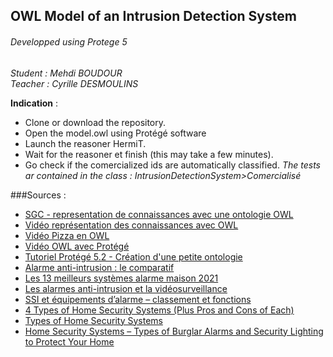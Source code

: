 ## OWL Model of an Intrusion Detection System

###### Developped using Protege 5
*Student : Mehdi BOUDOUR*  
*Teacher : Cyrille DESMOULINS*

**Indication** : 
* Clone or download the repository.
* Open the model.owl using Protégé software
* Launch the reasoner HermiT.
* Wait for the reasoner et finish (this may take a few minutes).
* Go check if the comercialized ids are automatically classified.
*The tests ar contained in the class : IntrusionDetectionSystem>Comercialisé*  

###Sources : 
* [SGC - representation de connaissances avec une ontologie OWL](https://im2ag-moodle.univ-grenoble-alpes.fr/mod/resource/view.php?id=9415)
* [Vidéo représentation des connaissances avec OWL](https://im2ag-moodle.univ-grenoble-alpes.fr/mod/resource/view.php?id=16994)
* [Vidéo Pizza en OWL](https://im2ag-moodle.univ-grenoble-alpes.fr/mod/resource/view.php?id=15472)
* [Vidéo OWL avec Protégé](https://im2ag-moodle.univ-grenoble-alpes.fr/mod/resource/view.php?id=15474)
* [Tutoriel Protégé 5.2 - Création d'une petite ontologie](https://im2ag-moodle.univ-grenoble-alpes.fr/course/view.php?id=25#:~:text=Tutoriel,URL)
* [Alarme anti-intrusion : le comparatif](https://www.echosdunet.net/comparatif-alarme/anti-intrusion#:~:text=Le%20syst%C3%A8me%20anti%2Dintrusion%20propos%C3%A9%20par%20Netatmo&text=Disponible%20%C3%A0%20349%2C99%E2%82%AC,de%20p%C3%A9n%C3%A9trer%20dans%20votre%20domicile)
* [Les 13 meilleurs systèmes alarme maison 2021](https://www.bfmtv.com/comparateur/meilleurs-systemes-alarme-maison-test-comparatif/)
* [Les alarmes anti-intrusion et la vidéosurveillance ](https://www.matmut.fr/assurance/habitation/conseils/differents-types-systemes-alarmes)
* [SSI et équipements d’alarme – classement et fonctions](https://www.theonorme.com/blog/ssi-et-equipements-dalarme-classement-et-fonctions/)
* [4 Types of Home Security Systems (Plus Pros and Cons of Each)](https://www.homestratosphere.com/types-home-security-systems/)
* [Types of Home Security Systems](http://www.plugthingsin.com/home-security/types-of-systems/)
* [Home Security Systems – Types of Burglar Alarms and Security Lighting to Protect Your Home](https://www.diydoctor.org.uk/projects/types-of-home-security-systems.htm)